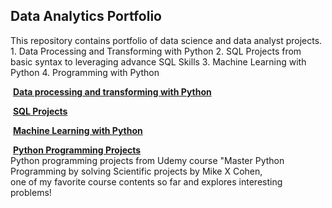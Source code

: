 ﻿## **Data Analytics Portfolio**
<p>This repository contains portfolio of data science and data analyst projects.
   1. Data Processing and Transforming with Python
   2. SQL Projects from basic syntax to leveraging advance SQL Skills
   3. Machine Learning with Python
   4. Programming with Python 
  
<br>


﻿ **[Data processing and transforming with Python](https://github.com/suhsunghee/suhsunghee.github.io/tree/main/Data%20with%20Python)** <br>

﻿ **[SQL Projects](https://github.com/suhsunghee/suhsunghee.github.io/tree/main/Data%20with%20SQL)** </p>

﻿ **[Machine Learning with Python](https://github.com/suhsunghee/suhsunghee.github.io/tree/main/Machine_Learning/Linear%20Regression)** <br>

﻿ **[Python Programming Projects](https://github.com/suhsunghee/suhsunghee.github.io/tree/main/Python%20Programming)** <br>
  Python programming projects from Udemy course "Master Python Programming by solving Scientific projects by Mike X Cohen,<br>
  one of my favorite course contents so far and explores interesting problems!
